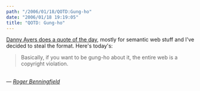 ```yaml
---
path: "/2006/01/18/QOTD:Gung-ho" 
date: "2006/01/18 19:19:05" 
title: "QOTD: Gung-ho" 
---
```

<a href="http://dannyayers.com/?s=QOTD">Danny Ayers does a quote of the day</a>, mostly for semantic web stuff and I've decided to steal the format. Here's today's:<br><blockquote cite="http://weblog.burningbird.net/2006/01/18/that-old-copyright-song/#comment23025">Basically, if you want to be gung-ho about it, the entire web is a copyright violation.</blockquote><br>&#8212; <cite><a href="http://weblog.burningbird.net/2006/01/18/that-old-copyright-song/#comment23025">Roger Benningfield</a></cite>